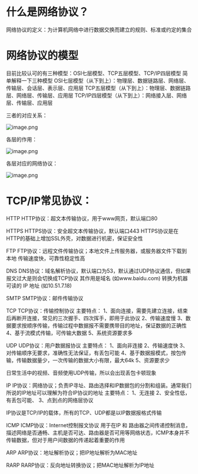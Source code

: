 # 什么是网络协议？
网络协议的定义：为计算机网络中进行数据交换而建立的规则、标准或约定的集合

# 网络协议的模型
目前比较认可的有三种模型：OSI七层模型、TCP五层模型、TCP/IP四层模型
简单解释一下三种模型
OSI七层模型（从下到上）：物理层、数据链路层、网络层、传输层、会话层、表示层、应用层
TCP五层模型（从下到上）：物理层、数据链路层、网络层、传输层、应用层
TCP/IP四层模型（从下到上）：网络接入层、网络层、传输层、应用层

三者的对应关系：

![image.png](https://gitee.com/sinoeast/imgs/raw/master/20230222110231.png)

各层的作用：

![image.png](https://gitee.com/sinoeast/imgs/raw/master/20230222110241.png)

各层对应的网络协议：

![image.png](https://gitee.com/sinoeast/imgs/raw/master/20230222110249.png)

# TCP/IP常见协议：
HTTP
HTTP协议：超文本传输协议，用于www网页，默认端口80

HTTPS
HTTPS协议：安全超文本传输协议，默认端口443
HTTPS协议是在HTTP的基础上增加SSL外壳，对数据进行机密，保证安全性

FTP
FTP协议：远程文件传输协议；本地文件上传服务器，或服务器文件下载到本地
传输速度快，可靠性稳定性高

DNS
DNS协议：域名解析协议，默认端口为53，默认通过UDP协议通信，但如果报文过大是则会切换成TCP协议
其作用是域名 (如www.baidu.com) 转换为机器可读的 IP 地址 (如10.51.7.18)

SMTP
SMTP协议：邮件传输协议

TCP
TCP协议：传输控制协议
主要特点：
1、面向连接，需要先建立连接，结束后再断开连接，常见的三次握手、四次挥手，即用于此协议
2、传输速度慢
3、数据要求按顺序传输，传输过程中数据报不需要携带目的地址，保证数据的正确性
4、基于流模式传输，可传输大数据
5、系统资源要求多

UDP
UDP协议：用户数据报协议
主要特点：
1、面向非连接
2、传输速度快
3、对传输顺序无要求，准确性无法保证，有丢包可能
4、基于数据报模式，按包传输，传输数据量少，一次传输的数据大小有限，最大64k
5、资源要求少

日常生活中的视频、音频使用UDP传输，所以会出现丢包卡顿现象

IP
IP协议：网络协议；负责IP寻址、路由选择和IP数据包的分割和组装。通常我们所说的IP地址可以理解为符合IP协议的地址
主要特点：
1、无连接
2、安全性低，有丢包可能、
3、点到点的网络层协议

IP协议是TCP/IP的载体，所有的TCP、UDP都是以IP数据报格式传输

ICMP
ICMP协议：Internet控制报文协议
用于在IP 和 路由器之间传递控制消息，描述网络是否通畅、主机是否可达、路由器是否可用等网络状态，ICMP本身并不传输数据，但对于用户间数据的传递起着重要的作用

ARP
ARP协议：地址解析协议；把IP地址解析为MAC地址

RARP
RARP协议：反向地址转换协议；把MAC地址解析为IP地址